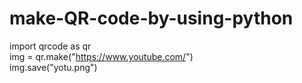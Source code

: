 # make-QR-code-by-using-python
import qrcode as qr
<br>
img = qr.make("https://www.youtube.com/")
<br>
img.save("yotu.png")
